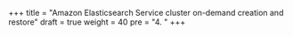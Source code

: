 +++
title = "Amazon Elasticsearch Service cluster on-demand creation and restore"
draft = true
weight = 40
pre = "4. "
+++
